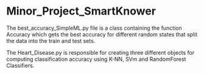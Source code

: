 # Minor_Project_SmartKnower

The best_accuracy_SimpleML.py file is a class containing the function Accuracy which gets the best accuracy for different random states that split the data into the train and test sets.

The Heart_Disease.py is responsible for creating three different objects for computing classification accuracy using K-NN, SVm and RandomForest Classifiers.

